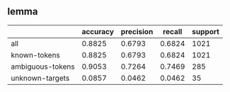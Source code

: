 
## lemma

|                  | accuracy | precision | recall | support |
|------------------|----------|-----------|--------|---------|
| all              | 0.8825   | 0.6793    | 0.6824 | 1021    |
| known-tokens     | 0.8825   | 0.6793    | 0.6824 | 1021    |
| ambiguous-tokens | 0.9053   | 0.7264    | 0.7469 | 285     |
| unknown-targets  | 0.0857   | 0.0462    | 0.0462 | 35      |

